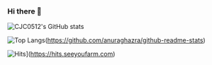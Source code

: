 ### Hi there 👋


![CJC0512's GitHub stats](https://github-readme-stats.vercel.app/api?username=CJC0512&show_icons=true&theme=transparent)


![Top Langs](https://github-readme-stats.vercel.app/api/top-langs/?username=CJC0512&layout=compact&langs_count=6&card_width=445)(https://github.com/anuraghazra/github-readme-stats)

![Hits](https://hits.seeyoufarm.com/api/count/incr/badge.svg?url=https%3A%2F%2Fgithub.com%2FCJC0512&count_bg=%2379C83D&title_bg=%23555555&icon=&icon_color=%23E7E7E7&title=hits&edge_flat=false)](https://hits.seeyoufarm.com)



<!--
**CJC0512/CJC0512** is a ✨ _special_ ✨ repository because its `README.md` (this file) appears on your GitHub profile.

Here are some ideas to get you started:

- 🔭 I’m currently working on ...
- 🌱 I’m currently learning ...
- 👯 I’m looking to collaborate on ...
- 🤔 I’m looking for help with ...
- 💬 Ask me about ...
- 📫 How to reach me: ...
- 😄 Pronouns: ...
- ⚡ Fun fact: ...
-->
